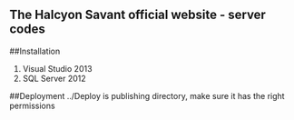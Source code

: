 The Halcyon Savant official website - server codes
-----------------------------------------------------
##Installation
1. Visual Studio 2013
2. SQL Server 2012

##Deployment
../Deploy is publishing directory, make sure it has the right permissions
